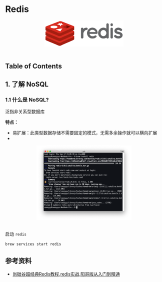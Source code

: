# Redis 

<div align="center"> <img src="logo.png" width="50%"/> </div><br>





Table of Contents
-----------------









## 1. 了解 NoSQL

### 1.1 什么是 NoSQL?

泛指非关系型数据库

**特点：**

- 易扩展：此类型数据存储不需要固定的模式，无需多余操作就可以横向扩展
- 































<div align="center"> <img src="image-20200917163808061.png" width="60%"/> </div><br>

启动 `redis`

```bash
brew services start redis
```













## 参考资料

- [尚硅谷超经典Redis教程,redis实战,阳哥版从入门到精通](https://www.bilibili.com/video/BV1oW411u75R?from=search&seid=10969912493121588561)